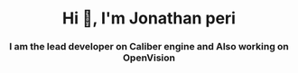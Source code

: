 <h1 align="center">Hi 👋, I'm Jonathan peri</h1>
<h3 align="center">I am the lead developer on Caliber engine and Also working on OpenVision</h3>
